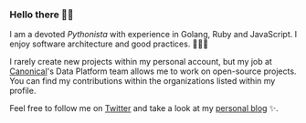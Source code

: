 ### Hello there 👋🏻

I am a devoted _Pythonista_  with experience in Golang, Ruby and JavaScript.
I enjoy software architecture and good practices. 👨🏻‍💻

I rarely create new projects within my personal account, but my job at [Canonical][canonical-web]'s
Data Platform team allows me to work on open-source projects. You can find my contributions
within the organizations listed within my profile.

Feel free to follow me on [Twitter][personal-twitter]
and take a look at my [personal blog][personal-blog] ✨.


[canonical-web]: https://canonical.com
[personal-blog]: https://sinclert.github.io/blog/
[personal-twitter]: https://twitter.com/sinclert_
